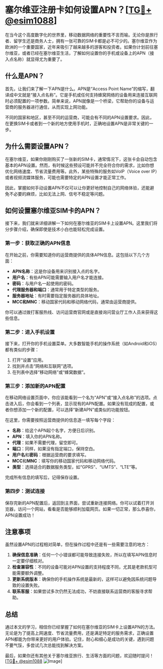 # 塞尔维亚注册卡如何设置APN？[[TG💪+ @esim1088](https://t.me/s/esim1088)]

在当今这个高度数字化的世界里，移动数据网络的重要性不言而喻。无论你是旅行者、留学生还是商务人士，拥有一张可靠的SIM卡都是必不可少的。塞尔维亚作为欧洲的一个重要国家，近年来吸引了越来越多的游客和投资者。如果你计划前往塞尔维亚，或者已经在塞尔维亚生活，了解如何设置你的手机或设备上的APN（接入点名称）就显得尤为重要了。

## 什么是APN？

首先，让我们来了解一下APN是什么。APN是“Access Point Name”的缩写，翻译成中文就是“接入点名称”。它是手机或任何支持蜂窝网络的设备用来连接互联网时必须配置的一项参数。简单来说，APN就像是一个桥梁，它帮助你的设备与运营商的服务器进行通信，从而实现上网功能。

不同的国家和地区，甚至不同的运营商，可能会有不同的APN设置要求。因此，在更换SIM卡或者到一个新的地方使用手机时，正确地设置APN是非常关键的一步。

## 为什么需要设置APN？

在塞尔维亚，如果你刚刚购买了一张新的SIM卡，通常情况下，这张卡会自动包含基本的APN设置。然而，有时候这些预设可能并不完全符合你的需求，比如你想优化网络速度、节省流量费用等。此外，某些特殊的服务如VoIP（Voice over IP）或者视频流媒体服务，可能也需要特定的APN设置才能正常工作。

因此，掌握如何手动设置APN不仅可以让你更好地控制自己的网络体验，还能避免不必要的麻烦，比如无法上网、信号不稳定等问题。

## 如何设置塞尔维亚SIM卡的APN？

接下来，我们就来详细讲解一下如何在塞尔维亚的SIM卡上设置APN。这里我们将分步骤介绍，确保即使是技术小白也能轻松完成设置。

### 第一步：获取正确的APN信息

在开始之前，你需要知道你的运营商提供的具体APN信息。这包括以下几个方面：

- **APN名称**：这是你设备用来识别接入点的名字。
- **用户名**：有些APN可能需要输入用户名才能连接。
- **密码**：与用户名一起使用的密码。
- **代理服务器和端口**：通常用于特定类型的服务。
- **服务器地址**：有时需要指定服务器的具体地址。
- **MCC和MNC**：移动国家代码和移动网络代码，通常由运营商提供。

你可以通过拨打客服热线、访问运营商官网或是直接询问营业厅工作人员来获得这些信息。

### 第二步：进入手机设置

接下来，打开你的手机设置菜单。大多数智能手机的操作系统（如Android和iOS）都有类似的步骤：

1. 打开“设置”应用。
2. 找到并点击“网络和互联网”选项。
3. 在列表中选择“移动网络”或“蜂窝数据”。

### 第三步：添加新的APN配置

在移动网络设置页面中，你应该能看到一个名为“APN”或“接入点名称”的选项。点击进入后，你会看到一个列表，显示现有的APN配置。如果没有现成的配置，或者你想添加一个新的配置，可以选择“新建APN”或类似的功能按钮。

在这里，你需要按照运营商提供的信息逐一填写每个字段：

- **名称**：给这个APN起个名字，方便日后识别。
- **APN**：填入你的APN名称。
- **代理**：如果不需要代理，留空即可。
- **端口**：同样，如果没有指定端口，保持空白。
- **用户名**和**密码**：根据运营商的要求填写。
- **MCC**和**MNC**：填写你的移动国家代码和移动网络代码。
- **类型**：选择适合的数据服务类型，如“GPRS”、“UMTS”、“LTE”等。

完成所有信息的填写后，记得保存设置。

### 第四步：测试连接

保存完新的APN配置后，返回到主界面，尝试重新连接网络。你可以试着打开浏览器，访问一个网站，看看是否能够顺利加载网页。如果一切正常，那么恭喜你，APN设置成功！

## 注意事项

虽然设置APN的过程相对简单，但在操作过程中还是有一些需要注意的地方：

1. **确保信息准确**：任何一个小错误都可能导致连接失败，所以在填写APN信息时一定要仔细核对。
2. **检查兼容性**：不同的设备可能对APN设置的支持程度不同，尤其是老款机型可能需要额外调整。
3. **更新系统版本**：确保你的手机操作系统是最新的，这样可以避免因系统问题导致的设置失败。
4. **联系客服**：如果尝试多次仍然无法成功，不妨直接联系运营商的客服寻求帮助。

## 总结

通过本文的学习，相信你已经掌握了如何在塞尔维亚的SIM卡上设置APN的方法。无论是为了提高上网速度、节省流量费用，还是满足特定的服务需求，正确设置APN都能为你带来更好的用户体验。记住，耐心和细心是成功的关键，遇到问题不要气馁，多尝试几次总能找到解决方案。

最后，如果你还有其他关于塞尔维亚旅行、生活等方面的问题，欢迎随时提问！[[TG💪+ @esim1088](https://t.me/s/esim1088) ![Image](https://i.postimg.cc/4NQfJmqS/Snipaste-2025-05-13-00-14-12.png)]